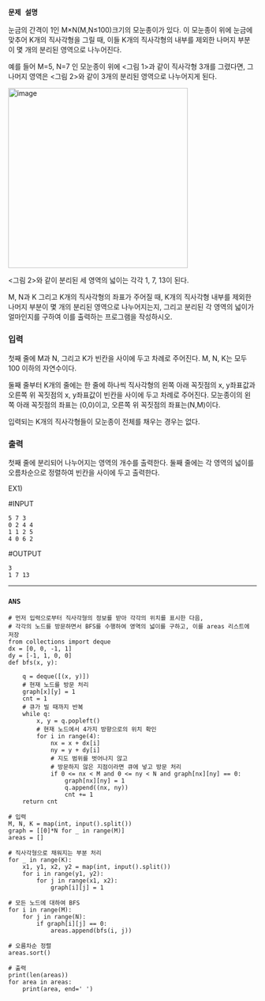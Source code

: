 
### `문제 설명`

눈금의 간격이 1인 M×N(M,N≤100)크기의 모눈종이가 있다. 이 모눈종이 위에 눈금에 맞추어 K개의 직사각형을 그릴 때, 이들 K개의 직사각형의 내부를 제외한 나머지 부분이 몇 개의 분리된 영역으로 나누어진다.

예를 들어 M=5, N=7 인 모눈종이 위에 <그림 1>과 같이 직사각형 3개를 그렸다면, 그 나머지 영역은 <그림 2>와 같이 3개의 분리된 영역으로 나누어지게 된다.

<img width="364" alt="image" src="https://github.com/CodingGuysGroup/Subin/assets/84978165/91c83832-b537-47ba-bbe3-53085841d306">

<그림 2>와 같이 분리된 세 영역의 넓이는 각각 1, 7, 13이 된다.

M, N과 K 그리고 K개의 직사각형의 좌표가 주어질 때, K개의 직사각형 내부를 제외한 나머지 부분이 몇 개의 분리된 영역으로 나누어지는지, 그리고 분리된 각 영역의 넓이가 얼마인지를 구하여 이를 출력하는 프로그램을 작성하시오.



### 입력 

첫째 줄에 M과 N, 그리고 K가 빈칸을 사이에 두고 차례로 주어진다. M, N, K는 모두 100 이하의 자연수이다. 

둘째 줄부터 K개의 줄에는 한 줄에 하나씩 직사각형의 왼쪽 아래 꼭짓점의 x, y좌표값과 오른쪽 위 꼭짓점의 x, y좌표값이 빈칸을 사이에 두고 차례로 주어진다. 모눈종이의 왼쪽 아래 꼭짓점의 좌표는 (0,0)이고, 오른쪽 위 꼭짓점의 좌표는(N,M)이다. 

입력되는 K개의 직사각형들이 모눈종이 전체를 채우는 경우는 없다.

### 출력
첫째 줄에 분리되어 나누어지는 영역의 개수를 출력한다. 둘째 줄에는 각 영역의 넓이를 오름차순으로 정렬하여 빈칸을 사이에 두고 출력한다.

EX1)

#INPUT
```
5 7 3
0 2 4 4
1 1 2 5
4 0 6 2
```
#OUTPUT
```
3
1 7 13
```

----

### `ANS`

```python3
# 먼저 입력으로부터 직사각형의 정보를 받아 각각의 위치를 표시한 다음, 
# 각각의 노드를 방문하면서 BFS를 수행하여 영역의 넓이를 구하고, 이를 areas 리스트에 저장
from collections import deque
dx = [0, 0, -1, 1]
dy = [-1, 1, 0, 0]
def bfs(x, y):
  
    q = deque([(x, y)])
    # 현재 노드를 방문 처리
    graph[x][y] = 1
    cnt = 1
    # 큐가 빌 때까지 반복
    while q:
        x, y = q.popleft()
        # 현재 노드에서 4가지 방향으로의 위치 확인
        for i in range(4):
            nx = x + dx[i]
            ny = y + dy[i]
            # 지도 범위를 벗어나지 않고
            # 방문하지 않은 지점이라면 큐에 넣고 방문 처리
            if 0 <= nx < M and 0 <= ny < N and graph[nx][ny] == 0:
                graph[nx][ny] = 1
                q.append((nx, ny))
                cnt += 1
    return cnt

# 입력
M, N, K = map(int, input().split())
graph = [[0]*N for _ in range(M)]
areas = []

# 직사각형으로 채워지는 부분 처리
for _ in range(K):
    x1, y1, x2, y2 = map(int, input().split())
    for i in range(y1, y2):
        for j in range(x1, x2):
            graph[i][j] = 1

# 모든 노드에 대하여 BFS
for i in range(M):
    for j in range(N):
        if graph[i][j] == 0:
            areas.append(bfs(i, j))

# 오름차순 정렬
areas.sort()

# 출력
print(len(areas))
for area in areas:
    print(area, end=' ')
```
